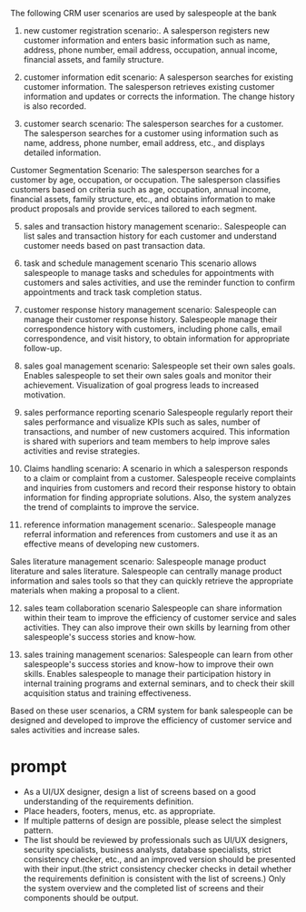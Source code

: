 The following CRM user scenarios are used by salespeople at the bank

1. new customer registration scenario:.
A salesperson registers new customer information and enters basic information such as name, address, phone number, email address, occupation, annual income, financial assets, and family structure.

2. customer information edit scenario: A salesperson searches for existing customer information.
The salesperson retrieves existing customer information and updates or corrects the information. The change history is also recorded.

3. customer search scenario: The salesperson searches for a customer.
The salesperson searches for a customer using information such as name, address, phone number, email address, etc., and displays detailed information.

Customer Segmentation Scenario: The salesperson searches for a customer by age, occupation, or occupation.
The salesperson classifies customers based on criteria such as age, occupation, annual income, financial assets, family structure, etc., and obtains information to make product proposals and provide services tailored to each segment.

5. sales and transaction history management scenario:.
Salespeople can list sales and transaction history for each customer and understand customer needs based on past transaction data.

6. task and schedule management scenario
This scenario allows salespeople to manage tasks and schedules for appointments with customers and sales activities, and use the reminder function to confirm appointments and track task completion status.

7. customer response history management scenario: Salespeople can manage their customer response history.
Salespeople manage their correspondence history with customers, including phone calls, email correspondence, and visit history, to obtain information for appropriate follow-up.

8. sales goal management scenario: Salespeople set their own sales goals.
Enables salespeople to set their own sales goals and monitor their achievement. Visualization of goal progress leads to increased motivation.

9. sales performance reporting scenario
Salespeople regularly report their sales performance and visualize KPIs such as sales, number of transactions, and number of new customers acquired. This information is shared with superiors and team members to help improve sales activities and revise strategies.

10. Claims handling scenario: A scenario in which a salesperson responds to a claim or complaint from a customer.
Salespeople receive complaints and inquiries from customers and record their response history to obtain information for finding appropriate solutions. Also, the system analyzes the trend of complaints to improve the service.

11. reference information management scenario:.
Salespeople manage referral information and references from customers and use it as an effective means of developing new customers.

Sales literature management scenario: Salespeople manage product literature and sales literature.
Salespeople can centrally manage product information and sales tools so that they can quickly retrieve the appropriate materials when making a proposal to a client.

12. sales team collaboration scenario
Salespeople can share information within their team to improve the efficiency of customer service and sales activities. They can also improve their own skills by learning from other salespeople's success stories and know-how.

13. sales training management scenarios: Salespeople can learn from other salespeople's success stories and know-how to improve their own skills.
Enables salespeople to manage their participation history in internal training programs and external seminars, and to check their skill acquisition status and training effectiveness.

Based on these user scenarios, a CRM system for bank salespeople can be designed and developed to improve the efficiency of customer service and sales activities and increase sales.


# prompt
- As a UI/UX designer, design a list of screens based on a good understanding of the requirements definition.
- Place headers, footers, menus, etc. as appropriate.
- If multiple patterns of design are possible, please select the simplest pattern.
- The list should be reviewed by professionals such as UI/UX designers, security specialists, business analysts, database specialists, strict consistency checker, etc., and an improved version should be presented with their input.(the strict consistency checker checks in detail whether the requirements definition is consistent with the list of screens.)
Only the system overview and the completed list of screens and their components should be output.